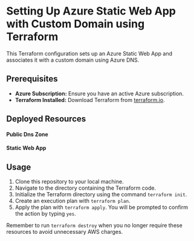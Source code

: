 # Setting Up Azure Static Web App with Custom Domain using Terraform

This Terraform configuration sets up an Azure Static Web App and associates it with a custom domain using Azure DNS.

## Prerequisites

- **Azure Subscription:** Ensure you have an active Azure subscription.
- **Terraform Installed:** Download Terraform from [terraform.io](https://www.terraform.io/downloads.html).

## Deployed Resources

#### Public Dns Zone

#### Static Web App

## Usage

1. Clone this repository to your local machine.
2. Navigate to the directory containing the Terraform code.
3. Initialize the Terraform directory using the command `terraform init`.
4. Create an execution plan with `terraform plan`.
5. Apply the plan with `terraform apply`. You will be prompted to confirm the action by typing `yes`.

Remember to run `terraform destroy` when you no longer require these resources to avoid unnecessary AWS charges.
